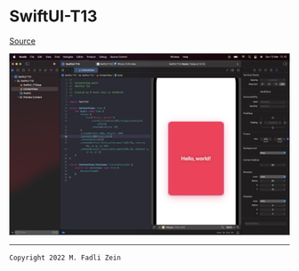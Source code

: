 # SwiftUI-T13

[Source](https://designcode.io/swiftui-handbook-shadows-and-color-opacity)

<pre>
<img src="preview/example1.png">
</pre>

---

```
Copyright 2022 M. Fadli Zein
```

